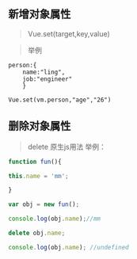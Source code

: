 ## 新增对象属性
>Vue.set(target,key,value)   

>举例
```
person:{
    name:"ling",
    job:"engineer"
    }

Vue.set(vm.person,"age","26")
```
## 删除对象属性
>delete
  原生js用法
>举例：
```js
function fun(){

this.name = 'mm';

}

var obj = new fun();

console.log(obj.name);//mm

delete obj.name;

console.log(obj.name); //undefined
```

